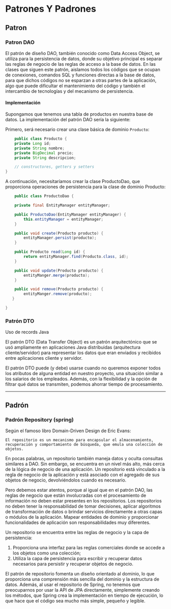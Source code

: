 # Patrones Y Padrones

## Patron

### Patron DAO

El patrón de diseño DAO, también conocido como Data Access Object, se utiliza para la persistencia de datos, donde su objetivo principal es separar las reglas de negocio de las reglas de acceso a la base de datos. En las clases que siguen este patrón, aislamos todos los códigos que se ocupan de conexiones, comandos SQL y funciones directas a la base de datos, para que dichos códigos no se esparzan a otras partes de la aplicación, algo que puede dificultar el mantenimiento del código y también el intercambio de tecnologías y del mecanismo de persistencia.

#### Implementación

Supongamos que tenemos una tabla de productos en nuestra base de datos. La implementación del patrón DAO sería la siguiente:

Primero, será necesario crear una clase básica de dominio ``Producto``:

```JAVA
    public class Producto {
    private Long id;
    private String nombre;
    private BigDecimal precio;
    private String descripcion;

    // constructores, getters y setters
}
```

A continuación, necesitaríamos crear la clase ProductoDao, que proporciona operaciones de persistencia para la clase de dominio Producto:

```JAVA
    public class ProductoDao {

    private final EntityManager entityManager;

    public ProductoDao(EntityManager entityManager) {
        this.entityManager = entityManager;
    }

    public void create(Producto producto) {
        entityManager.persist(producto);
    }

    public Producto read(Long id) {
        return entityManager.find(Producto.class, id);
    }

    public void update(Producto producto) {
        entityManger.merge(producto);
    }

    public void remove(Producto producto) {
        entityManger.remove(producto);
   }

}
```

### Patrón DTO

Uso de records Java

El patrón DTO (Data Transfer Object) es un patrón arquitectónico que se usó ampliamente en aplicaciones Java distribuidas (arquitectura cliente/servidor) para representar los datos que eran enviados y recibidos entre aplicaciones cliente y servidor.

El patrón DTO puede (y debe) usarse cuando no queremos exponer todos los atributos de alguna entidad en nuestro proyecto, una situación similar a los salarios de los empleados. Además, con la flexibilidad y la opción de filtrar qué datos se transmiten, podemos ahorrar tiempo de procesamiento.

---

## Padrón

### Padrón Repository (spring)

Según el famoso libro Domain-Driven Design de Eric Evans:

``
    El repositorio es un mecanismo para encapsular el almacenamiento, recuperación y comportamiento de búsqueda, que emula una colección de objetos.
``

En pocas palabras, un repositorio también maneja datos y oculta consultas similares a DAO. Sin embargo, se encuentra en un nivel más alto, más cerca de la lógica de negocio de una aplicación. Un repositorio está vinculado a la regla de negocio de la aplicación y está asociado con el agregado de sus objetos de negocio, devolviéndolos cuando es necesario.

Pero debemos estar atentos, porque al igual que en el patrón DAO, las reglas de negocio que están involucradas con el procesamiento de información no deben estar presentes en los repositorios. Los repositorios no deben tener la responsabilidad de tomar decisiones, aplicar algoritmos de transformación de datos o brindar servicios directamente a otras capas o módulos de la aplicación. Mapear entidades de dominio y proporcionar funcionalidades de aplicación son responsabilidades muy diferentes.

Un repositorio se encuentra entre las reglas de negocio y la capa de persistencia:

1. Proporciona una interfaz para las reglas comerciales donde se accede a los objetos como una colección;
2. Utiliza la capa de persistencia para escribir y recuperar datos necesarios para persistir y recuperar objetos de negocio.

El patrón de repositorio fomenta un diseño orientado al dominio, lo que proporciona una comprensión más sencilla del dominio y la estructura de datos. Además, al usar el repositorio de Spring, no tenemos que preocuparnos por usar la API de JPA directamente, simplemente creando los métodos, que Spring crea la implementación en tiempo de ejecución, lo que hace que el código sea mucho más simple, pequeño y legible.